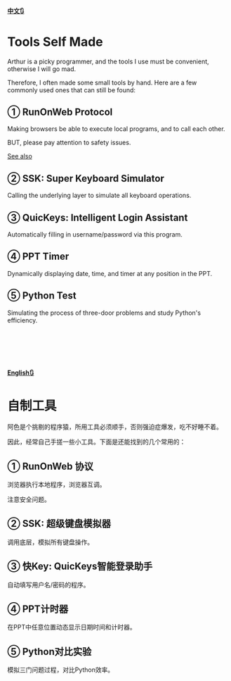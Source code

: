 #### [中文🔃](#english)
# Tools Self Made
Arthur is a picky programmer, and the tools I use must be convenient, otherwise I will go mad.

Therefore, I often made some small tools by hand. Here are a few commonly used ones that can still be found:

## ① RunOnWeb Protocol
Making browsers be able to execute local programs, and to call each other.

BUT, please pay attention to safety issues.

[See also](https://www.cnblogs.com/BigSystemsView/p/18075192)

## ② SSK: Super Keyboard Simulator
Calling the underlying layer to simulate all keyboard operations.

## ③ QuicKeys: Intelligent Login Assistant
Automatically filling in username/password via this program.

## ④ PPT Timer
Dynamically displaying date, time, and timer at any position in the PPT.

## ⑤ Python Test
Simulating the process of three-door problems and study Python's efficiency.

<br><br><br><br>

#### [English🔃](#中文)
# 自制工具
阿色是个挑剔的程序猿，所用工具必须顺手，否则强迫症爆发，吃不好睡不着。

因此，经常自己手搓一些小工具。下面是还能找到的几个常用的：

## ① RunOnWeb 协议
浏览器执行本地程序，浏览器互调。

注意安全问题。

## ② SSK: 超级键盘模拟器
调用底层，模拟所有键盘操作。

## ③ 快Key: QuicKeys智能登录助手
自动填写用户名/密码的程序。

## ④ PPT计时器
在PPT中任意位置动态显示日期时间和计时器。

## ⑤ Python对比实验
模拟三门问题过程，对比Python效率。


